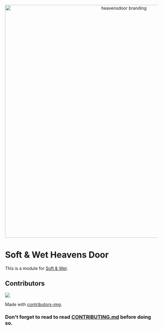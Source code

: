 <p align="center">
  <img alt="heavensdoor branding" width="768" src="https://i.imgur.com/xFHOInK.png">
</p>

# Soft & Wet Heavens Door

This is a module for [Soft & Wet](https://github.com/Soft-Wet-Bot/base).

## Contributors

<a href="https://github.com/Soft-Wet-Bot/heavens-door/graphs/contributors">
  <img src="https://contrib.rocks/image?repo=Soft-Wet-Bot/heavens-door" />
</a>

Made with [contributors-img](https://contrib.rocks).

### Don't forget to read to read [CONTRIBUTING.md](https://github.com/Soft-Wet-Bot/heavens-door/blob/main/CONTRIBUTING.md) before doing so.
